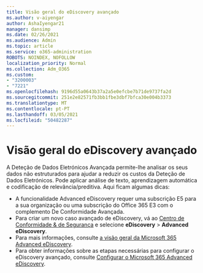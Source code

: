 ```yaml
---
title: Visão geral do eDiscovery avançado
ms.author: v-aiyengar
author: AshaIyengar21
manager: dansimp
ms.date: 02/26/2021
ms.audience: Admin
ms.topic: article
ms.service: o365-administration
ROBOTS: NOINDEX, NOFOLLOW
localization_priority: Normal
ms.collection: Adm_O365
ms.custom:
- "3200003"
- "7221"
ms.openlocfilehash: 9196d55a0643b37a2a5e0efcbe7b71de9737fa2d
ms.sourcegitcommit: 251e2e82571fb3bb1fbe3dbf7bfca30e004b3373
ms.translationtype: MT
ms.contentlocale: pt-PT
ms.lasthandoff: 03/05/2021
ms.locfileid: "50482287"
---
```

# <a name="overview-of-advanced-ediscovery"></a>Visão geral do eDiscovery avançado

A Deteção de Dados Eletrónicos Avançada permite-lhe analisar os seus dados não estruturados para ajudar a reduzir os custos da Deteção de Dados Eletrónicos. Pode aplicar análise de texto, aprendizagem automática e codificação de relevância/preditiva. Aqui ficam algumas dicas:

- A funcionalidade Advanced eDiscovery requer uma subscrição E5 para a sua organização ou uma subscrição do Office 365 E3 com o complemento De Conformidade Avançada.
- Para criar um novo caso avançado de eDiscovery, vá ao [Centro de Conformidade & de Segurança](https://go.microsoft.com/fwlink/p/?linkid=2077143) e selecione **eDiscovery**  >  **Advanced eDiscovery**.
- Para mais informações, consulte [a visão geral da Microsoft 365 Advanced eDiscovery](https://go.microsoft.com/fwlink/?linkid=2101588).
- Para obter informações sobre as etapas necessárias para configurar o eDiscovery avançado, consulte [Configurar o Microsoft 365 Advanced eDiscovery](https://go.microsoft.com/fwlink/?linkid=2122672).